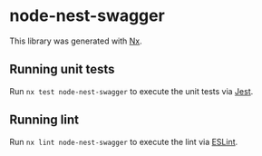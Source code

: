 # node-nest-swagger

This library was generated with [Nx](https://nx.dev).

## Running unit tests

Run `nx test node-nest-swagger` to execute the unit tests via [Jest](https://jestjs.io).

## Running lint

Run `nx lint node-nest-swagger` to execute the lint via [ESLint](https://eslint.org/).
